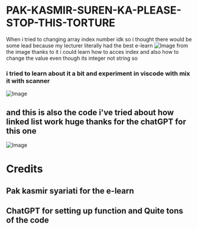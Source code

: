 # PAK-KASMIR-SUREN-KA-PLEASE-STOP-THIS-TORTURE
When i tried to changing array index number idk so i thought there would be some lead because my lecturer literally had the best e-learn
![Image](https://github.com/user-attachments/assets/6ad4fee1-e07c-4a64-8d39-656887585011)
from the image thanks to it i could learn how to acces index and also how to change the value even though its integer not string so 
### i tried to learn about it a bit and experiment in viscode with mix it with scanner
![Image](https://github.com/user-attachments/assets/5586ab3f-6fc9-4a30-9892-8b16824aed16)

## and this is also the code i've tried about how linked list work huge thanks for the chatGPT for this one
![Image](https://github.com/user-attachments/assets/5dee9fe1-3888-436c-aac1-8e6809fdd5fa)

# Credits
## Pak kasmir syariati for the e-learn
## ChatGPT for setting up function and Quite tons of the code
